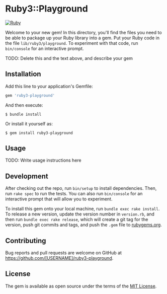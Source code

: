 # Ruby3::Playground
[![Ruby](https://github.com/linchen2chris/ruby3-playground/actions/workflows/ruby.yml/badge.svg)](https://github.com/linchen2chris/ruby3-playground/actions/workflows/ruby.yml)

Welcome to your new gem! In this directory, you'll find the files you need to be able to package up your Ruby library into a gem. Put your Ruby code in the file `lib/ruby3/playground`. To experiment with that code, run `bin/console` for an interactive prompt.

TODO: Delete this and the text above, and describe your gem

## Installation

Add this line to your application's Gemfile:

```ruby
gem 'ruby3-playground'
```

And then execute:

    $ bundle install

Or install it yourself as:

    $ gem install ruby3-playground

## Usage

TODO: Write usage instructions here

## Development

After checking out the repo, run `bin/setup` to install dependencies. Then, run `rake spec` to run the tests. You can also run `bin/console` for an interactive prompt that will allow you to experiment.

To install this gem onto your local machine, run `bundle exec rake install`. To release a new version, update the version number in `version.rb`, and then run `bundle exec rake release`, which will create a git tag for the version, push git commits and tags, and push the `.gem` file to [rubygems.org](https://rubygems.org).

## Contributing

Bug reports and pull requests are welcome on GitHub at https://github.com/[USERNAME]/ruby3-playground.


## License

The gem is available as open source under the terms of the [MIT License](https://opensource.org/licenses/MIT).
